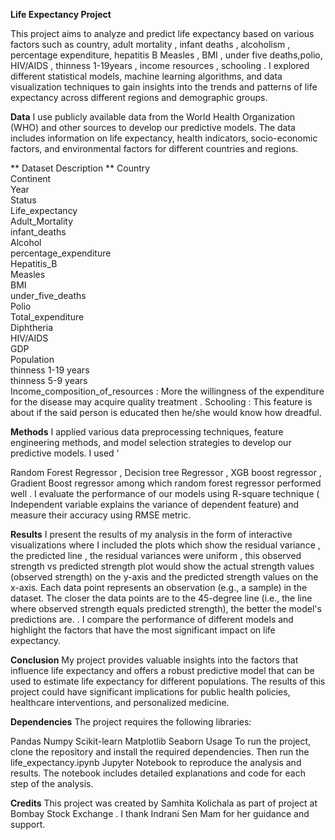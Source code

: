 **Life Expectancy Project**

This project aims to analyze and predict life expectancy based on various factors such as country, adult mortality , infant deaths , alcoholism , percentage expenditure, hepatitis B Measles , BMI , under five deaths,polio, HIV/AIDS , thinness 1-19years , income resources , schooling . I explored different statistical models, machine learning algorithms, and data visualization techniques to gain insights into the trends and patterns of life expectancy across different regions and demographic groups.

**Data**
I use publicly available data from the World Health Organization (WHO) and other sources to develop our predictive models. The data includes information on life expectancy, health indicators, socio-economic factors, and environmental factors for different countries and regions.

** Dataset Description **
Country                         
Continent                        
Year                               
Status                            
Life_expectancy                    
Adult_Mortality                   
infant_deaths                     
Alcohol                            
percentage_expenditure             
Hepatitis_B                        
Measles                          
BMI                                
under_five_deaths                 
Polio                             
Total_expenditure                  
Diphtheria                        
HIV/AIDS                          
GDP                                
Population                         
thinness  1-19 years              
thinness 5-9 years                    
Income_composition_of_resources     : More the willingness of the expenditure for the disease may acquire quality treatment .
Schooling                           :   This feature is about if the said person is educated then he/she would know how dreadful. 

**Methods**
I applied various data preprocessing techniques, feature engineering methods, and model selection strategies to develop our predictive models. I used  '

Random Forest Regressor , Decision tree Regressor , XGB boost regressor , Gradient Boost regressor among which random forest regressor performed well .
I evaluate the performance of our models using R-square  technique ( Independent variable explains the variance of dependent feature)  and measure their accuracy using RMSE metric.

**Results**
I present the results of my analysis in the form of  interactive visualizations where I included the plots  which show the residual variance  , the predicted line , the residual variances were uniform , this observed strength vs  predicted strength plot would show the actual strength values (observed strength) on the y-axis and the predicted strength values on the x-axis. Each data point represents an observation (e.g., a sample) in the dataset. The closer the data points are to the 45-degree line (i.e., the line where observed strength equals predicted strength), the better the model's predictions are.   . I compare the performance of different models and highlight the factors that have the most significant impact on life expectancy.

**Conclusion**
My project provides valuable insights into the factors that influence life expectancy and offers a robust predictive model that can be used to estimate life expectancy for different populations. The results of this project could have significant implications for public health policies, healthcare interventions, and personalized medicine.

**Dependencies**
The project requires the following libraries:

Pandas
Numpy
Scikit-learn
Matplotlib
Seaborn
Usage
To run the project, clone the repository and install the required dependencies. Then run the life_expectancy.ipynb Jupyter Notebook to reproduce the analysis and results. The notebook includes detailed explanations and code for each step of the analysis.

**Credits**
This project was created by Samhita Kolichala  as part of project at Bombay Stock Exchange . I thank Indrani Sen Mam for her guidance and support.
